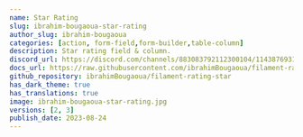 ```yaml
---
name: Star Rating
slug: ibrahim-bougaoua-star-rating
author_slug: ibrahim-bougaoua
categories: [action, form-field,form-builder,table-column]
description: Star rating field & column.
discord_url: https://discord.com/channels/883083792112300104/1143876931650080768
docs_url: https://raw.githubusercontent.com/ibrahimBougaoua/filament-rating-star/main/README.md
github_repository: ibrahimBougaoua/filament-rating-star
has_dark_theme: true
has_translations: true
image: ibrahim-bougaoua-star-rating.jpg
versions: [2, 3]
publish_date: 2023-08-24
---
```

